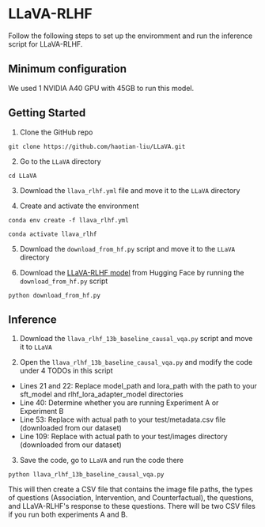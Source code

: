 # LLaVA-RLHF

Follow the following steps to set up the enviromment and run the inference script for LLaVA-RLHF. 

## Minimum configuration

We used 1 NVIDIA A40 GPU with 45GB to run this model.

## Getting Started

1. Clone the GitHub repo

``git clone https://github.com/haotian-liu/LLaVA.git``

2. Go to the ``LLaVA`` directory
   
``cd LLaVA``

3. Download the ``llava_rlhf.yml`` file and move it to the ``LLaVA`` directory

4. Create and activate the environment

``conda env create -f llava_rlhf.yml``

``conda activate llava_rlhf``

5. Download the ``download_from_hf.py`` script and move it to the ``LLaVA`` directory

6. Download the [LLaVA-RLHF model](https://huggingface.co/llava-hf/llava-v1.6-vicuna-13b-hf) from Hugging Face by running the ``download_from_hf.py`` script

``python download_from_hf.py``

## Inference

1. Download the ``llava_rlhf_13b_baseline_causal_vqa.py`` script and move it to ``LLaVA``

2. Open the ``llava_rlhf_13b_baseline_causal_vqa.py`` and modify the code under 4 TODOs in this script

- Lines 21 and 22: Replace model_path and lora_path with the path to your sft_model and rlhf_lora_adapter_model directories
- Line 40: Determine whether you are running Experiment A or Experiment B
- Line 53: Replace with actual path to your test/metadata.csv file (downloaded from our dataset)
- Line 109: Replace with actual path to your test/images directory (downloaded from our dataset)

3. Save the code, go to ``LLaVA`` and run the code there

``python llava_rlhf_13b_baseline_causal_vqa.py``

This will then create a CSV file that contains the image file paths, the types of questions (Association, Intervention, and Counterfactual), the questions, and LLaVA-RLHF's response to these questions. There will be two CSV files if you run both experiments A and B.
